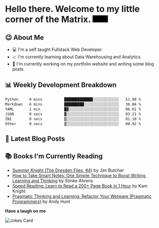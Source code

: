# Hello there. Welcome to my little corner of the Matrix. <img src="./images/matrix.gif" width="50px">

## :wink: About Me
- :computer: I'm a self taught Fullstack Web Developer
- :chart_with_upwards_trend: I'm currently learning about Data Warehousing and Analytics
- :bookmark_tabs: I'm currently working on my portfolio website and writing some blog posts

## :bar_chart: Weekly Development Breakdown
<!--START_SECTION:waka-->

```text
Python     9 mins          █████████████░░░░░░░░░░░░   51.90 %
Markdown   6 mins          █████████░░░░░░░░░░░░░░░░   36.04 %
YAML       1 min           █▓░░░░░░░░░░░░░░░░░░░░░░░   06.61 %
JSON       0 secs          ▓░░░░░░░░░░░░░░░░░░░░░░░░   03.21 %
INI        0 secs          ▒░░░░░░░░░░░░░░░░░░░░░░░░   01.10 %
Other      0 secs          ▒░░░░░░░░░░░░░░░░░░░░░░░░   00.92 %
```

<!--END_SECTION:waka-->

## :memo: Latest Blog Posts
<!-- BLOG-POST-LIST:START -->
<!-- BLOG-POST-LIST:END -->

## :books: Books I'm Currently Reading
<!-- GOODREADS-LIST:START -->
- [Summer Knight (The Dresden Files, #4)](https://www.goodreads.com/review/show/4779404917?utm_medium=api&utm_source=rss) by Jim Butcher
- [How to Take Smart Notes: One Simple Technique to Boost Writing, Learning and Thinking](https://www.goodreads.com/review/show/4756092681?utm_medium=api&utm_source=rss) by Sönke Ahrens
- [Speed Reading: Learn to Read a 200+ Page Book in 1 Hour](https://www.goodreads.com/review/show/4756548621?utm_medium=api&utm_source=rss) by Kam Knight
- [Pragmatic Thinking and Learning: Refactor Your Wetware (Pragmatic Programmers)](https://www.goodreads.com/review/show/4445756231?utm_medium=api&utm_source=rss) by Andy Hunt
<!-- GOODREADS-LIST:END -->

**Have a laugh on me**

<img src="https://readme-jokes.vercel.app/api" alt="Jokes Card" />